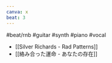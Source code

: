 ```yaml
---
canva: x
beat: 3
---
```

#beat/rnb #guitar #synth #piano #vocal 
- [[Silver Richards - Rad Patterns]]
- [[絡み合った運命 - あなたの存在]]